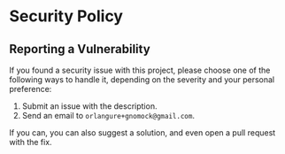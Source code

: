 # Security Policy

## Reporting a Vulnerability

If you found a security issue with this project, please choose one of the
following ways to handle it, depending on the severity and your personal
preference:

1. Submit an issue with the description.
2. Send an email to `orlangure+gnomock@gmail.com`.

If you can, you can also suggest a solution, and even open a pull request with
the fix.
